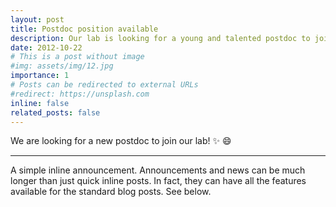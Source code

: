 ```yaml
---
layout: post
title: Postdoc position available
description: Our lab is looking for a young and talented postdoc to join our team.
date: 2012-10-22
# This is a post without image
#img: assets/img/12.jpg
importance: 1 
# Posts can be redirected to external URLs
#redirect: https://unsplash.com
inline: false
related_posts: false
---
```


We are looking for a new postdoc to join our lab! :sparkles: :smile:

---

A simple inline announcement. Announcements and news can be much longer than just quick inline posts. In fact, they can have all the features available for the standard blog posts. See below.

